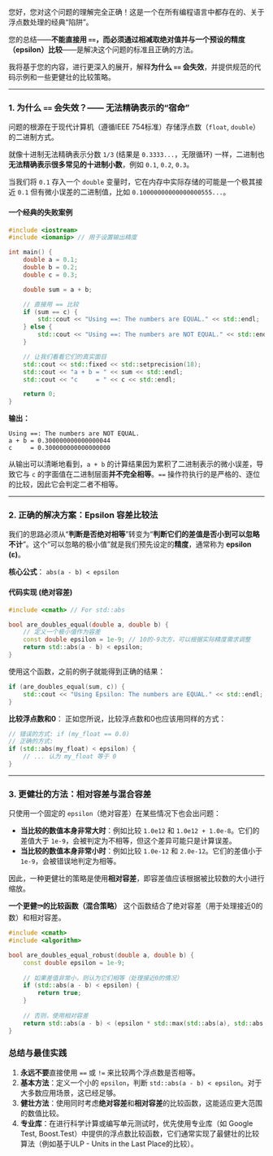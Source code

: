 您好，您对这个问题的理解完全正确！这是一个在所有编程语言中都存在的、关于浮点数处理的经典“陷阱”。

您的总结——**不能直接用 `==`，而必须通过相减取绝对值并与一个预设的精度（epsilon）比较**——是解决这个问题的标准且正确的方法。

我将基于您的内容，进行更深入的展开，解释**为什么 `==` 会失效**，并提供规范的代码示例和一些更健壮的比较策略。

-----

### 1\. 为什么 `==` 会失效？—— 无法精确表示的“宿命”

问题的根源在于现代计算机（遵循IEEE 754标准）存储浮点数（`float`, `double`）的二进制方式。

就像十进制无法精确表示分数 `1/3` (结果是 `0.3333...`，无限循环) 一样，二进制也**无法精确表示很多常见的十进制小数**，例如 `0.1`, `0.2`, `0.3`。

当我们将 `0.1` 存入一个 `double` 变量时，它在内存中实际存储的可能是一个极其接近 `0.1` 但有微小误差的二进制值，比如 `0.10000000000000000555...`。

#### 一个经典的失败案例

```cpp
#include <iostream>
#include <iomanip> // 用于设置输出精度

int main() {
    double a = 0.1;
    double b = 0.2;
    double c = 0.3;

    double sum = a + b;

    // 直接用 == 比较
    if (sum == c) {
        std::cout << "Using ==: The numbers are EQUAL." << std::endl;
    } else {
        std::cout << "Using ==: The numbers are NOT EQUAL." << std::endl;
    }

    // 让我们看看它们的真实面目
    std::cout << std::fixed << std::setprecision(18);
    std::cout << "a + b = " << sum << std::endl;
    std::cout << "c     = " << c << std::endl;

    return 0;
}
```

**输出：**

```
Using ==: The numbers are NOT EQUAL.
a + b = 0.300000000000000044
c     = 0.300000000000000000
```

从输出可以清晰地看到，`a + b` 的计算结果因为累积了二进制表示的微小误差，导致它与 `c` 的字面值在二进制层面**并不完全相等**。`==` 操作符执行的是严格的、逐位的比较，因此它会判定二者不相等。

-----

### 2\. 正确的解决方案：Epsilon 容差比较法

我们的思路必须从“**判断是否绝对相等**”转变为“**判断它们的差值是否小到可以忽略不计**”。这个“可以忽略的极小值”就是我们预先设定的**精度**，通常称为 **epsilon (ε)**。

**核心公式**： `abs(a - b) < epsilon`

#### 代码实现 (绝对容差)

```cpp
#include <cmath> // For std::abs

bool are_doubles_equal(double a, double b) {
    // 定义一个极小值作为容差
    const double epsilon = 1e-9; // 10的-9次方，可以根据实际精度需求调整
    return std::abs(a - b) < epsilon;
}
```

使用这个函数，之前的例子就能得到正确的结果：

```cpp
if (are_doubles_equal(sum, c)) {
    std::cout << "Using Epsilon: The numbers are EQUAL." << std::endl; // 这次会输出 EQUAL
}
```

**比较浮点数和0**：
正如您所说，比较浮点数和0也应该用同样的方式：

```cpp
// 错误的方式: if (my_float == 0.0)
// 正确的方式:
if (std::abs(my_float) < epsilon) {
    // ... 认为 my_float 等于 0
}
```

-----

### 3\. 更健壮的方法：相对容差与混合容差

只使用一个固定的 `epsilon`（绝对容差）在某些情况下也会出问题：

  * **当比较的数值本身非常大时**：例如比较 `1.0e12` 和 `1.0e12 + 1.0e-8`。它们的差值大于 `1e-9`，会被判定为不相等，但这个差异可能只是计算误差。
  * **当比较的数值本身非常小时**：例如比较 `1.0e-12` 和 `2.0e-12`。它们的差值小于 `1e-9`，会被错误地判定为相等。

因此，一种更健壮的策略是使用**相对容差**，即容差值应该根据被比较数的大小进行缩放。

**一个更健ా的比较函数（混合策略）**
这个函数结合了绝对容差（用于处理接近0的数）和相对容差。

```cpp
#include <cmath>
#include <algorithm>

bool are_doubles_equal_robust(double a, double b) {
    const double epsilon = 1e-9;
    
    // 如果差值非常小，则认为它们相等（处理接近0的情况）
    if (std::abs(a - b) < epsilon) {
        return true;
    }
    
    // 否则，使用相对容差
    return std::abs(a - b) < (epsilon * std::max(std::abs(a), std::abs(b)));
}
```

### 总结与最佳实践

1.  **永远不要**直接使用 `==` 或 `!=` 来比较两个浮点数是否相等。
2.  **基本方法**：定义一个小的 `epsilon`，判断 `std::abs(a - b) < epsilon`。对于大多数应用场景，这已经足够。
3.  **健壮方法**：使用同时考虑**绝对容差**和**相对容差**的比较函数，这能适应更大范围的数值比较。
4.  **专业库**：在进行科学计算或编写单元测试时，优先使用专业库（如 Google Test, Boost.Test）中提供的浮点数比较函数，它们通常实现了最健壮的比较算法（例如基于ULP - Units in the Last Place的比较）。